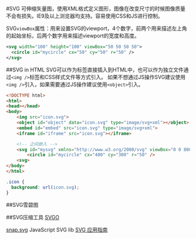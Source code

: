 #SVG 
可伸缩矢量图，使用XML格式定义图形，图像在改变尺寸的时候图像质量不会有损失。IE9及以上浏览器均支持。容易使用CSS和JS进行控制。

SVG`viewBox`属性：用来设置SVG的viewport，4个数字，前两个用来描述左上角的起始坐标，后两个数字用来描述viewport的宽度和高度。
``` XML
<svg width="100" height="100" viewBox="50 50 50 50">
  <circle id="mycircle" cx="50" cy="50" r="50" />
</svg>
```


##SVG in HTML
SVG可以作为标签直接插入到HTML中，也可以作为独立文件通过`<img />`标签和CSS样式文件等方式引入。
如果不想通过JS操作SVG建议使用`<img />`引入，如果需要通过JS操作建议使用`<object>`引入。

``` HTML
<!DOCTYPE html>
<html>
<head></head>
<body>
    <img src="icon.svg">
    <object id="object" data="icon.svg" type="image/svg+xml"></object>
    <embed id="embed" src="icon.svg" type="image/svg+xml">
    <iframe id="iframe" src="icon.svg"></iframe>

    <!-- 之间嵌入 -->
    <svg id="mysvg" xmlns="http://www.w3.org/2000/svg" viewBox="0 0 800 600">
        <circle id="mycircle" cx="400" cy="300" r="50" />
    <svg>
</body>
</html>
```

``` CSS
.icon {
  background: url(icon.svg);
}
```

##SVG雪碧图


##SVG压缩工具
[SVGO](https://github.com/svg/svgo)

[snap.svg](http://snapsvg.io/) JavaScript SVG lib
[SVG 应用指南](https://svgontheweb.com/zh/#svg)